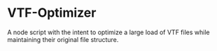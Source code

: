 # VTF-Optimizer
A node script with the intent to optimize a large load of VTF files while maintaining their original file structure.
